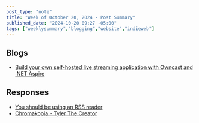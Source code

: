 ```yaml
---
post_type: "note" 
title: "Week of October 20, 2024 - Post Summary"
published_date: "2024-10-20 09:27 -05:00"
tags: ["weeklysummary","blogging","website","indieweb"]
---
```


## Blogs

- [Build your own self-hosted live streaming application with Owncast and .NET Aspire](/posts/build-your-own-live-streaming-app-owncast-dotnet-aspire)

## Responses

- [You should be using an RSS reader](/responses/you-should-be-using-rss-reader-pluralistic/)
- [Chromakopia - Tyler The Creator](/responses/chromakopia-tyler-the-creator)
    